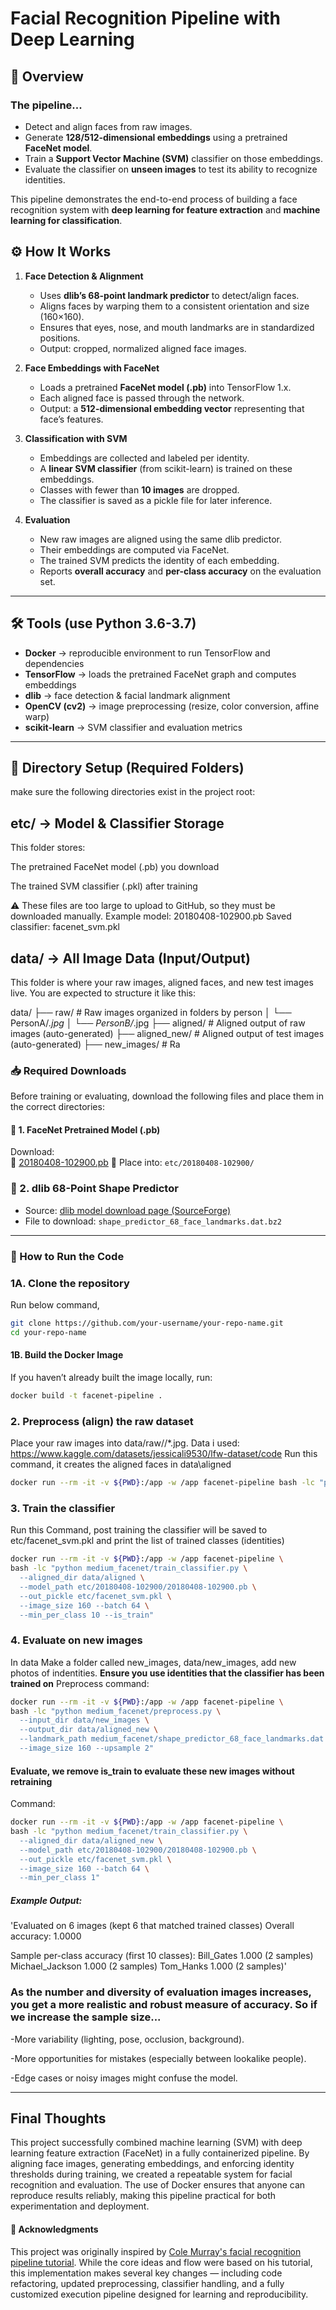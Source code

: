 # Facial Recognition Pipeline with Deep Learning

## 📌 Overview

### The pipeline...
- Detect and align faces from raw images.
- Generate **128/512-dimensional embeddings** using a pretrained **FaceNet model**.
- Train a **Support Vector Machine (SVM)** classifier on those embeddings.
- Evaluate the classifier on **unseen images** to test its ability to recognize identities.

This pipeline demonstrates the end-to-end process of building a face recognition system with **deep learning for feature extraction** and **machine learning for classification**.

## ⚙️ How It Works
1. **Face Detection & Alignment**  
   - Uses **dlib’s 68-point landmark predictor** to detect/align faces.  
   - Aligns faces by warping them to a consistent orientation and size (160×160).  
   - Ensures that eyes, nose, and mouth landmarks are in standardized positions.  
   - Output: cropped, normalized aligned face images.

2. **Face Embeddings with FaceNet**  
   - Loads a pretrained **FaceNet model (.pb)** into TensorFlow 1.x.  
   - Each aligned face is passed through the network.  
   - Output: a **512-dimensional embedding vector** representing that face’s features.

3. **Classification with SVM**  
   - Embeddings are collected and labeled per identity.  
   - A **linear SVM classifier** (from scikit-learn) is trained on these embeddings.  
   - Classes with fewer than **10 images** are dropped.  
   - The classifier is saved as a pickle file for later inference.

4. **Evaluation**  
   - New raw images are aligned using the same dlib predictor.  
   - Their embeddings are computed via FaceNet.  
   - The trained SVM predicts the identity of each embedding.  
   - Reports **overall accuracy** and **per-class accuracy** on the evaluation set.

---

## 🛠️ Tools (use Python 3.6-3.7)
- **Docker** → reproducible environment to run TensorFlow and dependencies  
- **TensorFlow** → loads the pretrained FaceNet graph and computes embeddings
- **dlib** → face detection & facial landmark alignment  
- **OpenCV (cv2)** → image preprocessing (resize, color conversion, affine warp)  
- **scikit-learn** → SVM classifier and evaluation metrics
---
## 📁 Directory Setup (Required Folders)
make sure the following directories exist in the project root:

## etc/ → Model & Classifier Storage

This folder stores:

The pretrained FaceNet model (.pb) you download

The trained SVM classifier (.pkl) after training

⚠️ These files are too large to upload to GitHub, so they must be downloaded manually.
Example model: 20180408-102900.pb
Saved classifier: facenet_svm.pkl

## data/ → All Image Data (Input/Output)

This folder is where your raw images, aligned faces, and new test images live.
You are expected to structure it like this:

data/
├── raw/               # Raw images organized in folders by person
│   └── PersonA/*.jpg
│   └── PersonB/*.jpg
├── aligned/           # Aligned output of raw images (auto-generated)
├── aligned_new/       # Aligned output of test images (auto-generated)
├── new_images/        # Ra

### 📥 Required Downloads

Before training or evaluating, download the following files and place them in the correct directories:

#### 🔹 1. FaceNet Pretrained Model (.pb)
Download:  
 📎 [20180408-102900.pb](http://dlib.net/files/shape_predictor_68_face_landmarks.dat.bz2)
📁 Place into: `etc/20180408-102900/`

### 🔹 2. dlib 68-Point Shape Predictor
- Source: [dlib model download page (SourceForge)](https://sourceforge.net/projects/dclib/files/)
- File to download: `shape_predictor_68_face_landmarks.dat.bz2`
---
### 🚀 How to Run the Code
### 1A. Clone the repository
Run below command,
```bash
git clone https://github.com/your-username/your-repo-name.git
cd your-repo-name
```
#### 1B.  Build the Docker Image
If you haven’t already built the image locally, run:
```bash
docker build -t facenet-pipeline .
```
### 2. Preprocess (align) the raw dataset
Place your raw images into data/raw/<PersonName>/*.jpg.
Data i used: https://www.kaggle.com/datasets/jessicali9530/lfw-dataset/code 
Run this command, it creates the aligned faces in data\aligned
```bash
docker run --rm -it -v ${PWD}:/app -w /app facenet-pipeline bash -lc "python medium_facenet/preprocess.py --input_dir data/raw/lfw-deepfunneled --output_dir data/aligned --landmark_path medium_facenet/shape_predictor_68_face_landmarks.dat --image_size 160 --upsample 1"

```
### 3. Train the classifier
Run this Command, post training the classifier will be saved to etc/facenet_svm.pkl and print the list of trained classes (identities)
```bash
docker run --rm -it -v ${PWD}:/app -w /app facenet-pipeline \
bash -lc "python medium_facenet/train_classifier.py \
  --aligned_dir data/aligned \
  --model_path etc/20180408-102900/20180408-102900.pb \
  --out_pickle etc/facenet_svm.pkl \
  --image_size 160 --batch 64 \
  --min_per_class 10 --is_train"
```
### 4. Evaluate on new images
In data Make a folder called new_images, data/new_images, add new photos of indentities. **Ensure you use identities that the classifier has been trained on**
Preprocess command:
```bash
docker run --rm -it -v ${PWD}:/app -w /app facenet-pipeline \
bash -lc "python medium_facenet/preprocess.py \
  --input_dir data/new_images \
  --output_dir data/aligned_new \
  --landmark_path medium_facenet/shape_predictor_68_face_landmarks.dat \
  --image_size 160 --upsample 2"
```
#### Evaluate, we remove is_train to evaluate these new images without retraining
Command:
```bash
docker run --rm -it -v ${PWD}:/app -w /app facenet-pipeline \
bash -lc "python medium_facenet/train_classifier.py \
  --aligned_dir data/aligned_new \
  --model_path etc/20180408-102900/20180408-102900.pb \
  --out_pickle etc/facenet_svm.pkl \
  --image_size 160 --batch 64 \
  --min_per_class 1"
```
##### Example Output:
'Evaluated on 6 images (kept 6 that matched trained classes)
Overall accuracy: 1.0000

Sample per-class accuracy (first 10 classes):
Bill_Gates                     1.000 (2 samples)
Michael_Jackson                1.000 (2 samples)
Tom_Hanks                      1.000 (2 samples)'
### As the number and diversity of evaluation images increases, you get a more realistic and robust measure of accuracy. So if we increase the sample size...
-More variability (lighting, pose, occlusion, background).

-More opportunities for mistakes (especially between lookalike people).

-Edge cases or noisy images might confuse the model.

---
## Final Thoughts
This project successfully combined machine learning (SVM) with deep learning feature extraction (FaceNet) in a fully containerized pipeline. By aligning face images, generating embeddings, and enforcing identity thresholds during training, we created a repeatable system for facial recognition and evaluation. The use of Docker ensures that anyone can reproduce results reliably, making this pipeline practical for both experimentation and deployment.
#### 🙏 Acknowledgments
This project was originally inspired by [Cole Murray's facial recognition pipeline tutorial](https://hackernoon.com/building-a-facial-recognition-pipeline-with-deep-learning-in-tensorflow-66e7645015b8). While the core ideas and flow were based on his tutorial, this implementation makes several key changes — including code refactoring, updated preprocessing, classifier handling, and a fully customized execution pipeline designed for learning and reproducibility.



